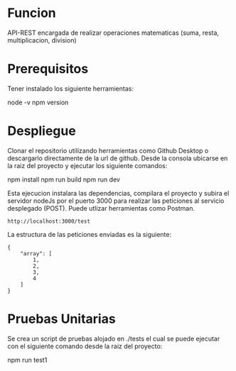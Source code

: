 # Funcion

API-REST encargada de realizar operaciones matematicas (suma, resta, multiplicacion, division)


# Prerequisitos

Tener instalado los siguiente herramientas:

node -v
npm version


# Despliegue

Clonar el repositorio utilizando herramientas como Github Desktop o descargarlo directamente de la url de github. Desde la consola ubicarse en la raiz del proyecto y ejecutar los siguiente comandos:

npm install
npm run build
npm run dev

Esta ejecucion instalara las dependencias, compilara el proyecto y subira el servidor nodeJs por el puerto 3000 para realizar las peticiones al servicio desplegado (POST). Puede utlizar herramientas como Postman.

```
http://localhost:3000/test
```

La estructura de las peticiones enviadas es la siguiente:

```
{
    "array": [
        1,
        2,
        3,
        4
    ]
}
```


# Pruebas Unitarias

Se crea un script de pruebas alojado en ./tests el cual se puede ejecutar con el siguiente comando desde la raiz del proyecto:

npm run test1